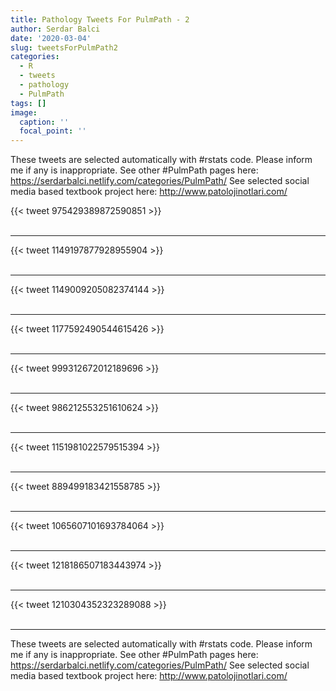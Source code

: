```yaml
---
title: Pathology Tweets For PulmPath - 2
author: Serdar Balci
date: '2020-03-04'
slug: tweetsForPulmPath2
categories:
  - R
  - tweets
  - pathology
  - PulmPath
tags: []
image:
  caption: ''
  focal_point: ''
---
```



These tweets are selected automatically with #rstats code. Please inform me if any is inappropriate.
See other #PulmPath pages here: https://serdarbalci.netlify.com/categories/PulmPath/ 
See selected social media based textbook project here: http://www.patolojinotlari.com/

{{< tweet 975429389872590851 >}}
<br>
<br>
<hr>
{{< tweet 1149197877928955904 >}}
<br>
<br>
<hr>
{{< tweet 1149009205082374144 >}}
<br>
<br>
<hr>
{{< tweet 1177592490544615426 >}}
<br>
<br>
<hr>
{{< tweet 999312672012189696 >}}
<br>
<br>
<hr>
{{< tweet 986212553251610624 >}}
<br>
<br>
<hr>
{{< tweet 1151981022579515394 >}}
<br>
<br>
<hr>
{{< tweet 889499183421558785 >}}
<br>
<br>
<hr>
{{< tweet 1065607101693784064 >}}
<br>
<br>
<hr>
{{< tweet 1218186507183443974 >}}
<br>
<br>
<hr>
{{< tweet 1210304352323289088 >}}
<br>
<br>
<hr>


These tweets are selected automatically with #rstats code. Please inform me if any is inappropriate.
See other #PulmPath pages here: https://serdarbalci.netlify.com/categories/PulmPath/ 
See selected social media based textbook project here: http://www.patolojinotlari.com/
